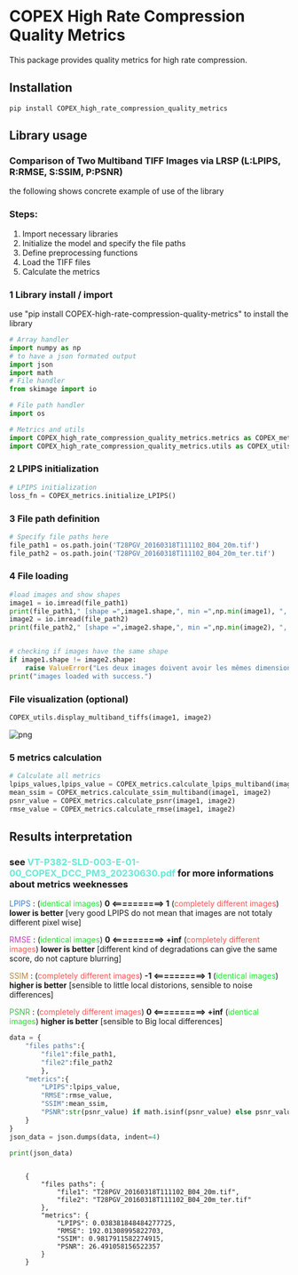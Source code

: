 # COPEX High Rate Compression Quality Metrics

This package provides quality metrics for high rate compression.

## Installation

```console
pip install COPEX_high_rate_compression_quality_metrics
```

## Library usage
### Comparison of Two Multiband TIFF Images via LRSP (L:LPIPS, R:RMSE, S:SSIM, P:PSNR)

the following shows concrete example of use of the library

### Steps:
1. Import necessary libraries
2. Initialize the model and specify the file paths
3. Define preprocessing functions
4. Load the TIFF files
5. Calculate the metrics


### 1 Library install / import
use "pip install COPEX-high-rate-compression-quality-metrics" to install the library


```python
# Array handler
import numpy as np
# to have a json formated output
import json
import math
# File handler
from skimage import io

# File path handler
import os

# Metrics and utils
import COPEX_high_rate_compression_quality_metrics.metrics as COPEX_metrics
import COPEX_high_rate_compression_quality_metrics.utils as COPEX_utils
```

### 2 LPIPS initialization


```python
# LPIPS initialization
loss_fn = COPEX_metrics.initialize_LPIPS()
```


### 3 File path definition


```python
# Specify file paths here
file_path1 = os.path.join('T28PGV_20160318T111102_B04_20m.tif')
file_path2 = os.path.join('T28PGV_20160318T111102_B04_20m_ter.tif')
```

### 4 File loading


```python
#load images and show shapes
image1 = io.imread(file_path1)
print(file_path1," [shape =",image1.shape,", min =",np.min(image1), ", max =",np.max(image1), ", dtype = ",image1.dtype,"]")
image2 = io.imread(file_path2)
print(file_path2," [shape =",image2.shape,", min =",np.min(image2), ", max =",np.max(image2), ", dtype = ",image2.dtype,"]")


# checking if images have the same shape
if image1.shape != image2.shape:
    raise ValueError("Les deux images doivent avoir les mêmes dimensions.")
print("images loaded with success.")
```


### File visualization (optional)


```python
COPEX_utils.display_multiband_tiffs(image1, image2)
```


    
![png](output_10_0.png)
    


### 5 metrics calculation


```python
# Calculate all metrics
lpips_values,lpips_value = COPEX_metrics.calculate_lpips_multiband(image1, image2,loss_fn)
mean_ssim = COPEX_metrics.calculate_ssim_multiband(image1, image2)
psnr_value = COPEX_metrics.calculate_psnr(image1, image2)
rmse_value = COPEX_metrics.calculate_rmse(image1, image2)
```

## Results interpretation
### see <span style="color:#68E8D7">VT-P382-SLD-003-E-01-00_COPEX_DCC_PM3_20230630.pdf</span> for more informations about metrics weeknesses

<span style="color:#407CBF">LPIPS</span> : (<span style="color:#19E629">identical images</span>) <b>0 <==========> 1</b> (<span style="color:#F55353">completely different images</span>) <b>lower is better</b> [very good LPIPS do not mean that images are not totaly different pixel wise]

<span style="color:#BF40BB">RMSE</span> : (<span style="color:#19E629">identical images</span>) <b>0 <==========> +inf</b> (<span style="color:#F55353">completely different images</span>) <b>lower is better</b> [different kind of degradations can give the same score, do not capture blurring]

<span style="color:#BF8340">SSIM</span> : (<span style="color:#F55353">completely different images</span>) <b>-1 <==========> 1</b> (<span style="color:#19E629">identical images</span>) <b>higher is better</b> [sensible to little local distorions, sensible to noise differences]

<span style="color:#40BF44">PSNR</span> : (<span style="color:#F55353">completely different images</span>) <b>0 <==========> +inf</b> (<span style="color:#19E629">identical images</span>) <b>higher is better</b> [sensible to Big local differences]


```python
data = {
    "files paths":{
        "file1":file_path1,
        "file2":file_path2
        },
    "metrics":{
        "LPIPS":lpips_value,
        "RMSE":rmse_value,
        "SSIM":mean_ssim,
        "PSNR":str(psnr_value) if math.isinf(psnr_value) else psnr_value     
    }
}
json_data = json.dumps(data, indent=4)

print(json_data)
```
```console

    {
        "files paths": {
            "file1": "T28PGV_20160318T111102_B04_20m.tif",
            "file2": "T28PGV_20160318T111102_B04_20m_ter.tif"
        },
        "metrics": {
            "LPIPS": 0.038381848484277725,
            "RMSE": 192.01308995822703,
            "SSIM": 0.9817911582274915,
            "PSNR": 26.491058156522357
        }
    }
```

